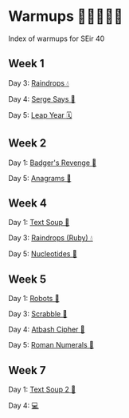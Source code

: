 # Warmups 🏃‍♀️🏃‍♂️💨
Index of warmups for SEir 40

## Week 1
Day 3: [Raindrops 💧](https://github.com/ispzz/sei40-homework/tree/main/warmups/1week/day3_raindrops)

Day 4: [Serge Says 📣](https://github.com/ispzz/sei40-homework/tree/main/warmups/1week/day4_serge_says)

Day 5: [Leap Year 🗓](https://github.com/ispzz/sei40-homework/tree/main/warmups/1week/day5_leap_year)

## Week 2
Day 1: [Badger's Revenge 🦡](https://github.com/ispzz/sei40-homework/tree/main/warmups/2week/day1_badgers_revenge)

Day 5: [Anagrams 🔡](https://github.com/ispzz/sei40-homework/tree/main/warmups/2week)

## Week 4
Day 1: [Text Soup 🍜](https://github.com/ispzz/sei40-homework/tree/main/warmups/4week/day1_text_soup)

Day 3: [Raindrops (Ruby) 💧](https://github.com/ispzz/sei40-homework/tree/main/warmups/4week/day3_raindrops)

Day 5: [Nucleotides 🧬](https://github.com/ispzz/sei40-homework/tree/main/warmups/4week/day5_nucleotides)

## Week 5
Day 1: [Robots 🤖](https://github.com/ispzz/sei40-homework/tree/main/warmups/5week/day1_robots)

Day 3: [Scrabble 🎲](https://github.com/ispzz/sei40-homework/tree/main/warmups/5week/day3_scrabble)

Day 4: [Atbash Cipher 💱](https://github.com/ispzz/sei40-homework/tree/main/warmups/5week/day4_atbash_cipher)

Day 5: [Roman Numerals 🔢](https://github.com/ispzz/sei40-homework/tree/main/warmups/5week/day5_roman_numerals)

## Week 7
Day 1: [Text Soup 2 🍲](https://github.com/ispzz/sei40-homework/tree/main/warmups/7week/day1_text_soup2)

Day 4: [💻]()